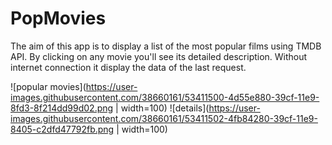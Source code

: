 # PopMovies
The aim of this app is to display a list of the most popular films using TMDB API. By clicking on any movie you'll see its detailed description. Without internet connection it display the data of the last request.

![popular movies](https://user-images.githubusercontent.com/38660161/53411500-4d55e880-39cf-11e9-8fd3-8f214dd99d02.png | width=100)
![details](https://user-images.githubusercontent.com/38660161/53411502-4fb84280-39cf-11e9-8405-c2dfd47792fb.png | width=100)
